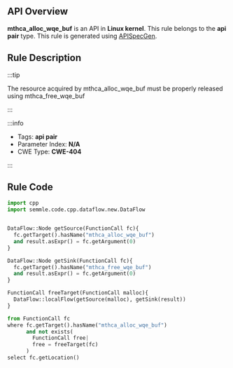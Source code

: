 ---
---


## API Overview
**mthca_alloc_wqe_buf** is an API in **Linux kernel**. This rule belongs to the **api pair** type. This rule is generated using [APISpecGen](../../tools/APISpecGen).
## Rule Description

:::tip

The resource acquired by mthca_alloc_wqe_buf must be properly released using mthca_free_wqe_buf

:::

:::info

- Tags: **api pair**
- Parameter Index: **N/A**
- CWE Type: **CWE-404**

:::

## Rule Code
```python
import cpp
import semmle.code.cpp.dataflow.new.DataFlow


DataFlow::Node getSource(FunctionCall fc){
  fc.getTarget().hasName("mthca_alloc_wqe_buf")
  and result.asExpr() = fc.getArgument(0)
}

DataFlow::Node getSink(FunctionCall fc){
  fc.getTarget().hasName("mthca_free_wqe_buf")
  and result.asExpr() = fc.getArgument(0)
}

FunctionCall freeTarget(FunctionCall malloc){
  DataFlow::localFlow(getSource(malloc), getSink(result))
}

from FunctionCall fc
where fc.getTarget().hasName("mthca_alloc_wqe_buf")
      and not exists(
        FunctionCall free| 
        free = freeTarget(fc)
      )
select fc.getLocation()

    
```